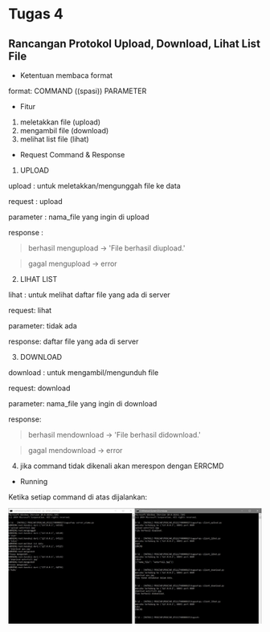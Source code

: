 # Tugas 4
## Rancangan Protokol Upload, Download, Lihat List File

* Ketentuan membaca format

format: COMMAND ((spasi)) PARAMETER

* Fitur

1. meletakkan file (upload)
2. mengambil file (download)
3. melihat list file (lihat)

* Request Command & Response

1. UPLOAD

upload : untuk meletakkan/mengunggah file ke data

request : upload

parameter : nama_file yang ingin di upload

response : 

> berhasil mengupload -> 'File berhasil diupload.'

> gagal mengupload -> error

2. LIHAT LIST

lihat : untuk melihat daftar file yang ada di server

request: lihat

parameter: tidak ada

response: daftar file yang ada di server

3. DOWNLOAD

download : untuk mengambil/mengunduh file

request: download

parameter: nama_file yang ingin di download

response: 

> berhasil mendownload -> 'File berhasil didownload.'

> gagal mendownload -> error

4. jika command tidak dikenali akan merespon dengan ERRCMD

* Running

Ketika setiap command di atas dijalankan:

![alt text](https://github.com/paramastri/PROGJAR_05111740000019/blob/master/tugas4/screenshot%20running/running.jpeg)

